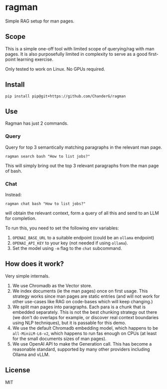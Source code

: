 # ragman

Simple RAG setup for man pages.

## Scope

This is a simple one-off tool with limited scope of querying/rag with man pages. It is also purposefully limited in complexity to serve as a good first-point learning exercise.

Only tested to work on Linux. No GPUs required.

## Install

```
pip install pip@git+https://github.com/ChanderG/ragman
```

## Use

Ragman has just 2 commands.

### Query

Query for top 3 semantically matching paragraphs in the relevant man page.

```
ragman search bash "How to list jobs?"
```

This will simply bring out the top 3 relevant paragraphs from the man page of bash.

### Chat

Instead:
```
ragman chat bash "How to list jobs?"
```
will obtain the relevant context, form a query of all this and send to an LLM for completion.

To run this, you need to set the following env variables:
1. `OPENAI_BASE_URL` to a suitable endpoint (could be an `ollama` endpoint)
2. `OPENAI_API_KEY` to your key (not needed if using `ollama`).
3. Set the model using `-m` flag to the `chat` subcommand.

## How does it work?

Very simple internals.
1. We use Chromadb as the Vector store.
2. We index documents (ie the man pages) once on first usage. This strategy works since man pages are static entries (and will not work for other use-cases like RAG on code-bases which will keep changing.)
3. We split man pages into paragraphs. Each para is a chunk that is embedded separately. This is not the best chunking strategy out there (we don't do overlaps for example, or discover real context boundaries using NLP techniques), but it is passable for this demo.
4. We use the default Chromadb embedding model, which happens to be `all-MiniLM-L6-v2`, which happens to run fas enough on CPUs (at least for the small documents sizes of man pages).
5. We use OpenAI API to make the Generation call. This has become a reasonable standard, supported by many other providers including Ollama and vLLM.

## License 
MIT

